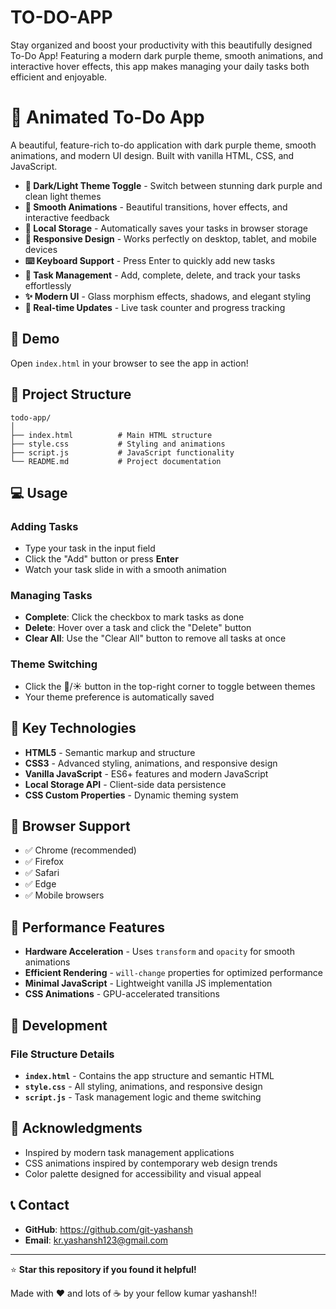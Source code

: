 # TO-DO-APP
Stay organized and boost your productivity with this beautifully designed To-Do App! Featuring a modern dark purple theme, smooth animations, and interactive hover effects, this app makes managing your daily tasks both efficient and enjoyable.
# 📝 Animated To-Do App

A beautiful, feature-rich to-do application with dark purple theme, smooth animations, and modern UI design. Built with vanilla HTML, CSS, and JavaScript.



- **🌙 Dark/Light Theme Toggle** - Switch between stunning dark purple and clean light themes
- **🎨 Smooth Animations** - Beautiful transitions, hover effects, and interactive feedback
- **💾 Local Storage** - Automatically saves your tasks in browser storage
- **📱 Responsive Design** - Works perfectly on desktop, tablet, and mobile devices
- **⌨️ Keyboard Support** - Press Enter to quickly add new tasks
- **🎯 Task Management** - Add, complete, delete, and track your tasks effortlessly
- **✨ Modern UI** - Glass morphism effects, shadows, and elegant styling
- **🔄 Real-time Updates** - Live task counter and progress tracking

## 🚀 Demo

Open `index.html` in your browser to see the app in action!

## 📁 Project Structure

```
todo-app/
│
├── index.html          # Main HTML structure
├── style.css           # Styling and animations
├── script.js           # JavaScript functionality
└── README.md           # Project documentation
```


## 💻 Usage

### Adding Tasks
- Type your task in the input field
- Click the "Add" button or press **Enter**
- Watch your task slide in with a smooth animation

### Managing Tasks
- **Complete**: Click the checkbox to mark tasks as done
- **Delete**: Hover over a task and click the "Delete" button
- **Clear All**: Use the "Clear All" button to remove all tasks at once

### Theme Switching
- Click the 🌙/☀️ button in the top-right corner to toggle between themes
- Your theme preference is automatically saved



## 🌟 Key Technologies

- **HTML5** - Semantic markup and structure
- **CSS3** - Advanced styling, animations, and responsive design
- **Vanilla JavaScript** - ES6+ features and modern JavaScript
- **Local Storage API** - Client-side data persistence
- **CSS Custom Properties** - Dynamic theming system

## 📱 Browser Support

- ✅ Chrome (recommended)
- ✅ Firefox
- ✅ Safari
- ✅ Edge
- ✅ Mobile browsers

## 🎯 Performance Features

- **Hardware Acceleration** - Uses `transform` and `opacity` for smooth animations
- **Efficient Rendering** - `will-change` properties for optimized performance
- **Minimal JavaScript** - Lightweight vanilla JS implementation
- **CSS Animations** - GPU-accelerated transitions

## 🔧 Development



### File Structure Details

- **`index.html`** - Contains the app structure and semantic HTML
- **`style.css`** - All styling, animations, and responsive design
- **`script.js`** - Task management logic and theme switching




## 🙏 Acknowledgments

- Inspired by modern task management applications
- CSS animations inspired by contemporary web design trends
- Color palette designed for accessibility and visual appeal

## 📞 Contact

- **GitHub**: https://github.com/git-yashansh
- **Email**: kr.yashansh123@gmail.com


---

⭐ **Star this repository if you found it helpful!**

Made with ❤️ and lots of ☕ by your fellow kumar yashansh!!

